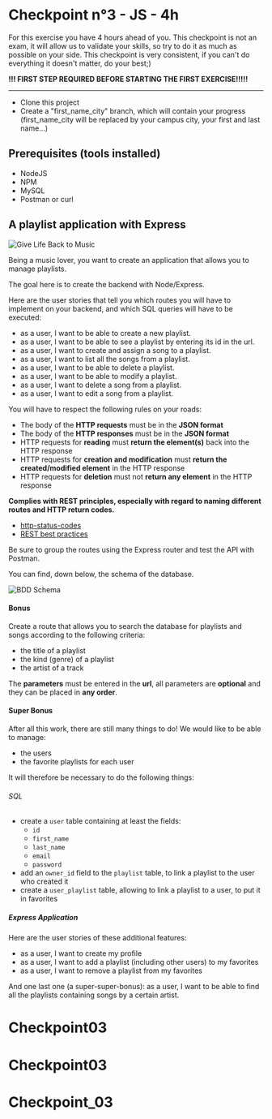 # Checkpoint n°3 - JS - **4h**

For this exercise you have 4 hours ahead of you. This checkpoint is not an exam, it will allow us to validate your skills, so try to do it as much as possible on your side.
This checkpoint is very consistent, if you can't do everything it doesn't matter, do your best;)

**!!! FIRST STEP REQUIRED BEFORE STARTING THE FIRST EXERCISE!!!!!**

-----------------------------------
* Clone this project
* Create a "first_name_city" branch, which will contain your progress (first_name_city will be replaced by your campus city, your first and last name...)

## Prerequisites (tools installed)

- NodeJS
- NPM
- MySQL
- Postman or curl


## A playlist application with Express

![Give Life Back to Music](https://laughingsquid.com/wp-content/uploads/2013/05/givelifebacktomusic5.gif)

Being a music lover, you want to create an application that allows you to manage playlists.

The goal here is to create the backend with Node/Express.

Here are the user stories that tell you which routes you will have to implement on your backend, and which SQL queries will have to be executed:

- as a user, I want to be able to create a new playlist.
- as a user, I want to be able to see a playlist by entering its id in the url.
- as a user, I want to create and assign a song to a playlist.
- as a user, I want to list all the songs from a playlist.
- as a user, I want to be able to delete a playlist.
- as a user, I want to be able to modify a playlist.
- as a user, I want to delete a song from a playlist.
- as a user, I want to edit a song from a playlist.

You will have to respect the following rules on your roads:
- The body of the **HTTP requests** must be in the **JSON format**
- The body of the **HTTP responses** must be in the **JSON format**
- HTTP requests for **reading** must **return the element(s)** back into the HTTP response
- HTTP requests for **creation and modification** must **return the created/modified element** in the HTTP response
- HTTP requests for **deletion** must not **return any element** in the HTTP response

**Complies with REST principles, especially with regard to naming different routes and HTTP return codes.**
- [http-status-codes](https://restfulapi.net/http-status-codes/)
- [REST best practices](https://blog.mwaysolutions.com/2014/06/05/10-best-practices-for-better-restful-api/)

Be sure to group the routes using the Express router and test the API with Postman.

You can find, down below, the schema of the database.

![BDD Schema](https://github.com/WildCodeSchool/checkpoint-3-node/blob/master/checkpoint3_js_db_schema.png)

#### Bonus

Create a route that allows you to search the database for playlists and songs according to the following criteria:

- the title of a playlist
- the kind (genre) of a playlist
- the artist of a track

The **parameters** must be entered in the **url**, all parameters are **optional** and they can be placed in **any order**.

#### Super Bonus

After all this work, there are still many things to do! We would like to be able to manage:

- the users
- the favorite playlists for each user

It will therefore be necessary to do the following things:

###### SQL

- create a `user` table containing at least the fields:
    - `id`
    - `first_name`
    - `last_name`
    - `email`
    - `password`
- add an `owner_id` field to the `playlist` table, to link a playlist to the user who created it
- create a `user_playlist` table, allowing to link a playlist to a user, to put it in favorites

##### Express Application

Here are the user stories of these additional features:

- as a user, I want to create my profile
- as a user, I want to add a playlist (including other users) to my favorites
- as a user, I want to remove a playlist from my favorites

And one last one (a super-super-bonus): as a user, I want to be able to find all the playlists containing songs by a certain artist.
# Checkpoint03
# Checkpoint03
# Checkpoint_03
